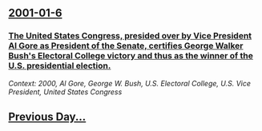 ## [2001-01-6](/news/2001/01/6/index.md)

### [ The United States Congress, presided over by Vice President Al Gore as President of the Senate, certifies George Walker Bush's Electoral College victory and thus as the winner of the U.S. presidential election.](/news/2001/01/6/the-united-states-congress-presided-over-by-vice-president-al-gore-as-president-of-the-senate-certifies-george-walker-bush-s-electoral-co.md)
_Context: 2000, Al Gore, George W. Bush, U.S. Electoral College, U.S. Vice President, United States Congress_

## [Previous Day...](/news/2001/01/5/index.md)

